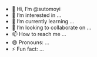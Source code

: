 - 👋 Hi, I’m @sutomoyi
- 👀 I’m interested in ...
- 🌱 I’m currently learning ...
- 💞️ I’m looking to collaborate on ...
- 📫 How to reach me ...
- 😄 Pronouns: ...
- ⚡ Fun fact: ...

<!---
sutomoyi/sutomoyi is a ✨ special ✨ repository because its `README.md` (this file) appears on your GitHub profile.
You can click the Preview link to take a look at your changes.
--->
